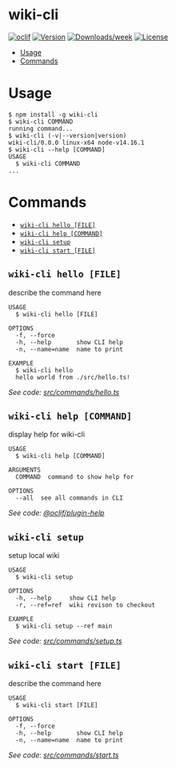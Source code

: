 wiki-cli
========



[![oclif](https://img.shields.io/badge/cli-oclif-brightgreen.svg)](https://oclif.io)
[![Version](https://img.shields.io/npm/v/wiki-cli.svg)](https://npmjs.org/package/wiki-cli)
[![Downloads/week](https://img.shields.io/npm/dw/wiki-cli.svg)](https://npmjs.org/package/wiki-cli)
[![License](https://img.shields.io/npm/l/wiki-cli.svg)](https://github.com/eike-hass/wiki-cli/blob/master/package.json)

<!-- toc -->
* [Usage](#usage)
* [Commands](#commands)
<!-- tocstop -->
# Usage
<!-- usage -->
```sh-session
$ npm install -g wiki-cli
$ wiki-cli COMMAND
running command...
$ wiki-cli (-v|--version|version)
wiki-cli/0.0.0 linux-x64 node-v14.16.1
$ wiki-cli --help [COMMAND]
USAGE
  $ wiki-cli COMMAND
...
```
<!-- usagestop -->
# Commands
<!-- commands -->
* [`wiki-cli hello [FILE]`](#wiki-cli-hello-file)
* [`wiki-cli help [COMMAND]`](#wiki-cli-help-command)
* [`wiki-cli setup`](#wiki-cli-setup)
* [`wiki-cli start [FILE]`](#wiki-cli-start-file)

## `wiki-cli hello [FILE]`

describe the command here

```
USAGE
  $ wiki-cli hello [FILE]

OPTIONS
  -f, --force
  -h, --help       show CLI help
  -n, --name=name  name to print

EXAMPLE
  $ wiki-cli hello
  hello world from ./src/hello.ts!
```

_See code: [src/commands/hello.ts](https://github.com/eike-hass/wiki-cli/blob/v0.0.0/src/commands/hello.ts)_

## `wiki-cli help [COMMAND]`

display help for wiki-cli

```
USAGE
  $ wiki-cli help [COMMAND]

ARGUMENTS
  COMMAND  command to show help for

OPTIONS
  --all  see all commands in CLI
```

_See code: [@oclif/plugin-help](https://github.com/oclif/plugin-help/blob/v3.2.3/src/commands/help.ts)_

## `wiki-cli setup`

setup local wiki

```
USAGE
  $ wiki-cli setup

OPTIONS
  -h, --help     show CLI help
  -r, --ref=ref  wiki revison to checkout

EXAMPLE
  $ wiki-cli setup --ref main
```

_See code: [src/commands/setup.ts](https://github.com/eike-hass/wiki-cli/blob/v0.0.0/src/commands/setup.ts)_

## `wiki-cli start [FILE]`

describe the command here

```
USAGE
  $ wiki-cli start [FILE]

OPTIONS
  -f, --force
  -h, --help       show CLI help
  -n, --name=name  name to print
```

_See code: [src/commands/start.ts](https://github.com/eike-hass/wiki-cli/blob/v0.0.0/src/commands/start.ts)_
<!-- commandsstop -->
